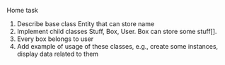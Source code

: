 Home task
1. Describe base class Entity that can store name
2. Implement child classes Stuff, Box, User. Box can store some stuff[]. 
3. Every box belongs to user
4. Add example of usage of these classes, e.g., create some instances, 
display data related to them